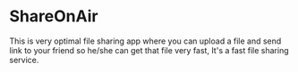 # ShareOnAir
This is very optimal file sharing app  where you can upload a file and send link to your friend so he/she can get that file very fast, It's a fast file sharing service.
